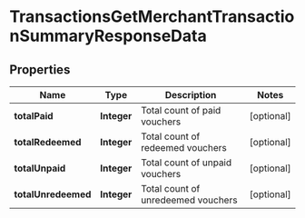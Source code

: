 

# TransactionsGetMerchantTransactionSummaryResponseData


## Properties

| Name | Type | Description | Notes |
|------------ | ------------- | ------------- | -------------|
|**totalPaid** | **Integer** | Total count of paid vouchers |  [optional] |
|**totalRedeemed** | **Integer** | Total count of redeemed vouchers |  [optional] |
|**totalUnpaid** | **Integer** | Total count of unpaid vouchers |  [optional] |
|**totalUnredeemed** | **Integer** | Total count of unredeemed vouchers |  [optional] |



